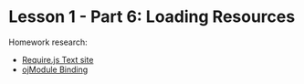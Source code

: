 # Lesson 1 - Part 6: Loading Resources

Homework research:

   * [Require.js Text site](https://github.com/requirejs/text)
   * [ojModule Binding](http://www.oracle.com/webfolder/technetwork/jet/jetCookbook.html?component=ojModule&demo=simpleNavigation)
